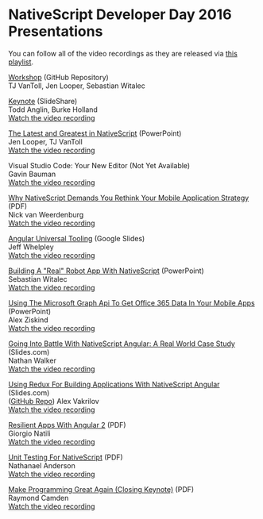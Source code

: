 # NativeScript Developer Day 2016 Presentations

You can follow all of the video recordings as they are released via [this playlist](https://www.youtube.com/playlist?list=PLiKWVuUOQtPY4XpvBSu41tobgm3YR99-r).

[Workshop](https://nativescript.github.io/developer-day-workshop/) (GitHub Repository)<br>
TJ VanToll, Jen Looper, Sebastian Witalec

[Keynote](http://www.slideshare.net/BrianRinaldi/nativescript-developer-day-keynote-todd-anglin-burke-holland) (SlideShare)<br>
Todd Anglin, Burke Holland<br>
[Watch the video recording](https://www.youtube.com/watch?v=2EhflZCdPCI)

[The Latest and Greatest in NativeScript](https://github.com/telerik/NativeScript-Developer-Day-2016-Presentations/blob/master/nativescript-new-looper-vantoll.pptx?raw=true) (PowerPoint)<br>
Jen Looper, TJ VanToll<br>
[Watch the video recording](https://www.youtube.com/watch?v=6em3r-NJRJs)

Visual Studio Code: Your New Editor (Not Yet Available)<br>
Gavin Bauman<br>
[Watch the video recording](https://www.youtube.com/watch?v=MPHQ-c4aKAY)

[Why NativeScript Demands You Rethink Your Mobile Application Strategy](https://github.com/telerik/NativeScript-Developer-Day-2016-Presentations/blob/master/Rethinking%20Mobile%20App%20Strategy%20Sept%202016.pdf) (PDF)<br>
Nick van Weerdenburg<br>
[Watch the video recording](https://www.youtube.com/watch?v=_KP8afkHFeI)

[Angular Universal Tooling](https://docs.google.com/presentation/d/1EvWk436DvLYDfomq0tMuNjdAMSIvl1jn2XdBo_Bl5as/edit?usp=sharing) (Google Slides)<br>
Jeff Whelpley<br>
[Watch the video recording](https://www.youtube.com/watch?v=87CwUVHAM9s)

[Building A "Real" Robot App With NativeScript](https://github.com/telerik/NativeScript-Developer-Day-2016-Presentations/blob/master/Building%20Robot%20Apps.pptx?raw=true) (PowerPoint)<br>
Sebastian Witalec<br>
[Watch the video recording](https://www.youtube.com/watch?v=qOQ24lTOQ7o&feature=youtu.be)

[Using The Microsoft Graph Api To Get Office 365 Data In Your Mobile Apps](https://github.com/telerik/NativeScript-Developer-Day-2016-Presentations/blob/master/alex-ziskind.pptx?raw=true) (PowerPoint)<br>
Alex Ziskind<br>
[Watch the video recording](https://www.youtube.com/watch?v=zBp4R3i45z0&feature=youtu.be)

[Going Into Battle With NativeScript Angular: A Real World Case Study](http://slides.com/nathanwalker/shoutoutplay-devdays#/) (Slides.com)<br>
Nathan Walker<br>
[Watch the video recording](https://www.youtube.com/watch?v=zDvW0k6TEhA&feature=youtu.be)

[Using Redux For Building Applications With NativeScript Angular](http://slides.com/alexandervakrilov/nativescriptredux#/) (Slides.com)<br>
([GitHub Repo](https://github.com/vakrilov/ns-dev-days-demo))
Alex Vakrilov<br>
[Watch the video recording](https://www.youtube.com/watch?v=jH5I8ZPzXWE&feature=youtu.be)

[Resilient Apps With Angular 2](https://github.com/telerik/NativeScript-Developer-Day-2016-Presentations/blob/master/giorgio-natili.pdf) (PDF)<br>
Giorgio Natili<br>
[Watch the video recording](https://www.youtube.com/watch?v=HCOrJHqsjJE&feature=youtu.be)

[Unit Testing For NativeScript](http://fluentreports.com/blog/wp-content/uploads/2016/09/NativeScript-Testing.pdf) (PDF)<br>
Nathanael Anderson<br>
[Watch the video recording](https://www.youtube.com/watch?v=tu5h2NxTzIo&feature=youtu.be)

[Make Programming Great Again (Closing Keynote)](https://github.com/telerik/NativeScript-Developer-Day-2016-Presentations/blob/master/raymond-camden.pdf) (PDF)<br>
Raymond Camden<br>
[Watch the video recording](https://www.youtube.com/watch?v=Bk_UaG2krZI&feature=youtu.be)





